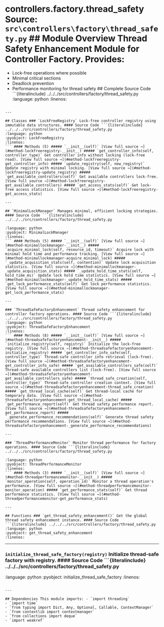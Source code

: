 # controllers.factory.thread_safety **Source:** `src\controllers\factory\thread_safety.py` ## Module Overview Thread Safety Enhancement Module for Controller Factory. Provides:

- Lock-free operations where possible
- Minimal critical sections
- Deadlock prevention
- Performance monitoring for thread safety ## Complete Source Code ```{literalinclude} ../../../src/controllers/factory/thread_safety.py
:language: python
:linenos:
```

---

## Classes ### `LockFreeRegistry` Lock-free controller registry using immutable data structures. #### Source Code ```{literalinclude} ../../../src/controllers/factory/thread_safety.py
:language: python
:pyobject: LockFreeRegistry
:linenos:
``` #### Methods (5) ##### `__init__(self)` [View full source →](#method-lockfreeregistry-__init__) ##### `get_controller_info(self, controller_type)` Get controller info without locking (lock-free read). [View full source →](#method-lockfreeregistry-get_controller_info) ##### `update_registry(self, new_registry)` Update registry with minimal locking. [View full source →](#method-lockfreeregistry-update_registry) ##### `get_available_controllers(self)` Get available controllers lock-free. [View full source →](#method-lockfreeregistry-get_available_controllers) ##### `get_access_stats(self)` Get lock-free access statistics. [View full source →](#method-lockfreeregistry-get_access_stats)

---

## `MinimalLockManager` Manages minimal, efficient locking strategies. #### Source Code ```{literalinclude} ../../../src/controllers/factory/thread_safety.py

:language: python
:pyobject: MinimalLockManager
:linenos:
``` #### Methods (5) ##### `__init__(self)` [View full source →](#method-minimallockmanager-__init__) ##### `acquire_minimal_lock(self, resource_id, timeout)` Acquire lock with minimal hold time and performance tracking. [View full source →](#method-minimallockmanager-acquire_minimal_lock) ##### `_update_acquisition_stats(self, contention)` Update lock acquisition statistics. [View full source →](#method-minimallockmanager-_update_acquisition_stats) ##### `_update_hold_time_stats(self, hold_time_ms)` Update lock hold time statistics. [View full source →](#method-minimallockmanager-_update_hold_time_stats) ##### `get_lock_performance_stats(self)` Get lock performance statistics. [View full source →](#method-minimallockmanager-get_lock_performance_stats)

---

### `ThreadSafeFactoryEnhancement` Thread safety enhancement for controller factory operations. #### Source Code ```{literalinclude} ../../../src/controllers/factory/thread_safety.py
:language: python
:pyobject: ThreadSafeFactoryEnhancement
:linenos:
``` #### Methods (8) ##### `__init__(self)` [View full source →](#method-threadsafefactoryenhancement-__init__) ##### `initialize_registry(self, registry)` Initialize the lock-free registry. [View full source →](#method-threadsafefactoryenhancement-initialize_registry) ##### `get_controller_info_safe(self, controller_type)` Thread-safe controller info retrieval (lock-free). [View full source →](#method-threadsafefactoryenhancement-get_controller_info_safe) ##### `get_available_controllers_safe(self)` Thread-safe available controllers list (lock-free). [View full source →](#method-threadsafefactoryenhancement-get_available_controllers_safe) ##### `thread_safe_creation(self, controller_type)` Thread-safe controller creation context. [View full source →](#method-threadsafefactoryenhancement-thread_safe_creation) ##### `get_thread_local_cache(self)` Get thread-local cache for temporary data. [View full source →](#method-threadsafefactoryenhancement-get_thread_local_cache) ##### `get_performance_report(self)` Get thread safety performance report. [View full source →](#method-threadsafefactoryenhancement-get_performance_report) ##### `_generate_performance_recommendations(self)` Generate thread safety performance recommendations. [View full source →](#method-threadsafefactoryenhancement-_generate_performance_recommendations)

---

### `ThreadPerformanceMonitor` Monitor thread performance for factory operations. #### Source Code ```{literalinclude} ../../../src/controllers/factory/thread_safety.py

:language: python
:pyobject: ThreadPerformanceMonitor
:linenos:
``` #### Methods (3) ##### `__init__(self)` [View full source →](#method-threadperformancemonitor-__init__) ##### `monitor_operation(self, operation_id)` Monitor a thread operation's performance. [View full source →](#method-threadperformancemonitor-monitor_operation) ##### `get_performance_stats(self)` Get thread performance statistics. [View full source →](#method-threadperformancemonitor-get_performance_stats)

---

## Functions ### `get_thread_safety_enhancement()` Get the global thread safety enhancement instance. #### Source Code ```{literalinclude} ../../../src/controllers/factory/thread_safety.py
:language: python
:pyobject: get_thread_safety_enhancement
:linenos:
```

---

### `initialize_thread_safe_factory(registry)` Initialize thread-safe factory with registry. #### Source Code ```{literalinclude} ../../../src/controllers/factory/thread_safety.py

:language: python
:pyobject: initialize_thread_safe_factory
:linenos:
```

---

## Dependencies This module imports: - `import threading`
- `import time`
- `from typing import Dict, Any, Optional, Callable, ContextManager`
- `from contextlib import contextmanager`
- `from collections import deque`
- `import weakref`
